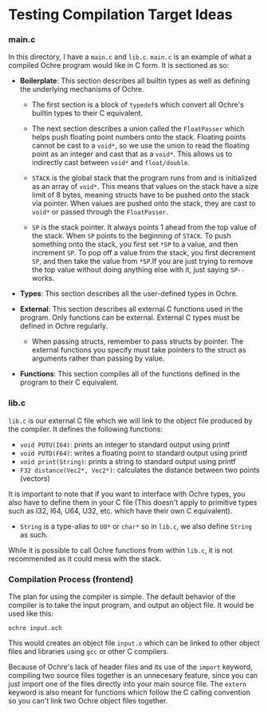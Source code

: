 # Testing Compilation Target Ideas

### main.c
In this directory, I have a `main.c` and `lib.c`. `main.c` is an example of what a compiled Ochre program would like in C form. It is sectioned as so:

- **Boilerplate**: This section describes all builtin types as well as defining the underlying mechanisms of Ochre.
  
  - The first section is a block of `typedef`s which convert all Ochre's builtin types to their C equivalent.
  
  - The next section describes a union called the `FloatPasser` which helps push floating point numbers onto the stack. Floating points cannot be cast to a `void*`, so we use the union to read the floating point as an integer and cast that as a `void*`. This allows us to indirectly cast between `void*` and `float/double`.
  
  - `STACK` is the global stack that the program runs from and is initialized as an array of `void*`. This means that values on the stack have a size limit of 8 bytes, meaning structs have to be pushed onto the stack via pointer. When values are pushed onto the stack, they are cast to `void*` or passed through the `FloatPasser`.
  
  - `SP` is the stack pointer. It always points 1 ahead from the top value of the stack. When `SP` points to the beginning of `STACK`. To push something onto the stack, you first set `*SP` to a value, and then increment `SP`. To pop off a value from the stack, you first decrement `SP`, and then take the value from `*SP`.If you are just trying to remove the top value without doing anything else with it, just saying `SP--` works.

- **Types**: This section describes all the user-defined types in Ochre.

- **External**: This section describes all external C functions used in the program. Only functions can be external. External C types must be defined in Ochre regularly.
  - When passing structs, remember to pass structs by pointer. The external functions you specify must take pointers to the struct as arguments rather than passing by value.

- **Functions**: This section compiles all of the functions defined in the program to their C equivalent. 

### lib.c
`lib.c` is our external C file which we will link to the object file produced by the compiler. It defines the following functions:

- `void PUTU(I64)`: prints an integer to standard output using printf
- `void PUTD(F64)`: writes a floating point to standard output using printf
- `void print(String)`: prints a string to standard output using printf
- `F32 distance(Vec2*, Vec2*)`: calculates the distance between two points (vectors)

It is important to note that if you want to interface with Ochre types, you also have to define them in your C file (This doesn't apply to primitive types such as I32, I64, U64, U32, etc. which have their own C equivalent).
- `String` is a type-alias to `U8*` or `char*` so in `lib.c`, we also define `String` as such.

While it is possible to call Ochre functions from within `lib.c`, it is not recommended as it could mess with the stack.

### Compilation Process (frontend)
The plan for using the compiler is simple. The default behavior of the compiler is to take the input program, and output an object file. It would be used like this:
```
ochre input.och
```
This would creates an object file `input.o` which can be linked to other object files and libraries using `gcc` or other C compilers.

Because of Ochre's lack of header files and its use of the `import` keyword, compiling two source files together is an unnecesary feature, since you can just import one of the files directly into your main source file. The `extern` keyword is also meant for functions which follow the C calling convention so you can't link two Ochre object files together.
